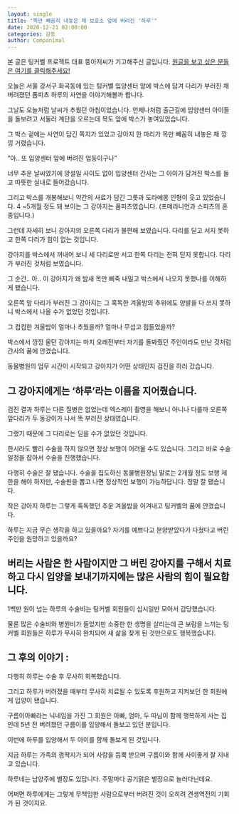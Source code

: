 ```yaml
---
layout: single
title: "목만 빼꼼히 내놓은 채 보호소 앞에 버려진 '하루'"
date: 2020-12-21 02:00:00
categories: 감동
author: Companimal
---
```


본 글은 팅커벨 프로젝트 대표 뚱아저씨가 기고해주신 글입니다. [원글을 보고 싶은 분들은 여기를 클릭해주세요!](https://blog.naver.com/tinkerbell-project/222173108007)

오늘은 서울 강서구 화곡동에 있는 팅커벨 입양센터 앞에 박스에 담겨 다리가 부러진 채 버려졌던 폼피츠 하루의 사연을 이야기해볼까 합니다.

그날도 오늘처럼 날씨가 추웠던 아침이었습니다. 언제나처럼 출근길에 입양센터 아이들을 돌보려고 서둘러 계단을 오르는데 복도 앞에 박스가 놓여있었습니다.

그 박스 겉에는 사연이 담긴 쪽지가 있었고 강아지 한 마리가 목만 빼꼼히 내놓은 채 낑낑 거렸습니다.

“아.. 또 입양센터 앞에 버려진 업둥이구나”

너무 추운 날씨였기에 망설일 사이도 없이 입양센터 간사는 그 아이가 담겨진 박스를 들고 따뜻한 실내로 들어갔습니다.

그리고 박스를 개봉해보니 약간의 사료가 담긴 그릇과 도라에몽 인형이 웃고 있었습니다. 4 ~5개월 정도 돼 보이는 그 강아지는 폼피츠였습니다. (포메라니언과 스피츠의 혼종입니다.)

그런데 자세히 보니 강아지의 오른쪽 다리가 불편해 보였습니다. 다리를 딛고 서지 못하고 한쪽 다리가 힘이 없는 것입니다.

강아지를 박스에서 꺼내어 보니 세 다리로만 서고 한쪽 다리는 전혀 딛지 못합니다. 다리가 부러진 것처럼 보였습니다.

그 순간.. 아.. 이 강아지가 왜 밤새 목만 삐죽 내밀고 박스에서 나오지 못했나를 이해하게 됐습니다.

오른쪽 앞 다리가 부러진 그 강아지는 그 혹독한 겨울밤의 추위에도 양발을 다 쓰지 못하니 박스에서 나올 수가 없었던 것입니다.

그 컴컴한 겨울밤이 얼마나 추웠을까? 얼마나 무섭고 힘들었을까?

박스에서 낑낑 울던 강아지는 마치 오래전부터 자기를 돌봐줬던 주인이라도 만난 것처럼 간사의 품에 안겼습니다.

동물병원의 업무 시간이 시작되고 강아지가 어떤 상태인지 검진을 하러 갔습니다.

## 그 강아지에게는 ‘하루’라는 이름을 지어줬습니다.

검진 결과 하루는 다른 질병은 없었는데 엑스레이 촬영을 해보니 아니나 다를까 오른쪽 앞다리가 두 동강이가 나서 똑 부러진 상태였습니다.

그랬기 때문에 그 다리로는 딛을 수가 없었던 것입니다.

한시라도 빨리 수술을 하지 않으면 정상 보행이 어려울 수도 있습니다. 그리고 바로 수술 일정을 잡아서 수술을 진행했습니다.

다행히 수술은 잘 됐습니다. 수술을 집도하신 동물병원장님 말로는 2개월 정도 보행 제한을 해야 하지만, 수술핀을 뽑고 나면 정상적인 보행이 가능하답니다. 정말 잘 됐습니다.

작은 강아지 하루는 그렇게 혹독했던 추운 겨울밤을 이겨내고 팅커벨의 품에 안겼습니다.

하루는 지금 무슨 생각을 하고 있을까요? 자기를 예쁘다고 분양받았다가 다쳤다고 버린 주인을 원망하고 있을까요?

## 버리는 사람은 한 사람이지만 그 버린 강아지를 구해서 치료하고 다시 입양을 보내기까지에는 많은 사람의 힘이 필요합니다.

1백만 원이 넘는 하루의 수술비는 팅커벨 회원들이 십시일반 모아서 감당했습니다.

물론 많은 수술비와 병원비가 들었지만 소중한 한 생명을 살리는데 큰 보람을 느끼는 팅커벨 회원들은 하루가 무사히 완치되어 새 삶을 찾게 된 것만으로도 행복했습니다.

## 그 후의 이야기 :

다행히 하루는 수술 후 무사히 회복했습니다.

그리고 하루가 버려졌을 때부터 무사히 치료될 수 있도록 후원하고 지켜보던 한 회원에게 입양이 됐습니다.

구름이아빠라는 닉네임을 가진 그 회원은 아빠, 엄마, 두 따님이 함께 행복하게 사는 집인데 5년 전 버려졌던 구름이를 입양해서 돌보고 있던 분입니다.

이번에 하루를 입양해서 두 아이를 함께 돌보게 된 것입니다.

지금 하루는 가족의 껌딱지가 되어 사랑을 듬뿍 받으며 구름이와 함께 사이좋게 잘 지내고 있습니다.

하루네는 남양주에 별장도 있답니다. 주말마다 공기맑은 별장으로 놀러다닌데요.

어쩌면 하루에게는 그렇게 무책임한 사람으로부터 버려진 것이 오히려 견생역전의 기회가 된 것이지요.
